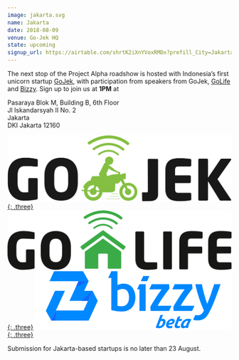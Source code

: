 ```yaml
---
image: jakarta.svg
name: Jakarta
date: 2018-08-09
venue: Go-Jek HQ
state: upcoming
signup_url: https://airtable.com/shrtK2iXnYVoxRMDx?prefill_City=Jakarta
---
```


The next stop of the Project Alpha roadshow is hosted with Indonesia’s first unicorn startup [GoJek](https://www.go-jek.com/), with participation from speakers from GoJek, [GoLife](https://www.go-jek.com/go-life/) and [Bizzy](https://www.bizzy.co.id/). Sign up to join us at **1PM** at

Pasaraya Blok M, Building B, 6th Floor  
Jl Iskandarsyah II No. 2  
Jakarta  
DKI Jakarta 12160

[![GoJek](/assets/wordmark-gojek.svg){: .three}](https://www.go-jek.com/)
[![GoLife](/assets/wordmark-golife.svg){: .three}](https://www.go-jek.com/go-life/)
[![Bizzy](/assets/wordmark-bizzi.svg){: .three}](https://www.bizzy.co.id/)

Submission for Jakarta-based startups is no later than 23 August.